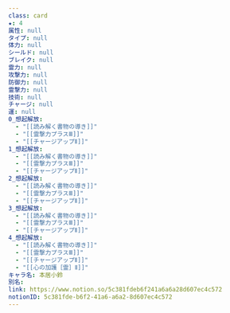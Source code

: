 ```yaml
---
class: card
★: 4
属性: null
タイプ: null
体力: null
シールド: null
ブレイク: null
霊力: null
攻撃力: null
防御力: null
霊撃力: null
技術: null
チャージ: null
運: null
0_想起解放:
  - "[[読み解く書物の導き]]"
  - "[[霊撃力プラスⅢ]]"
  - "[[チャージアップⅡ]]"
1_想起解放:
  - "[[読み解く書物の導き]]"
  - "[[霊撃力プラスⅢ]]"
  - "[[チャージアップⅡ]]"
2_想起解放:
  - "[[読み解く書物の導き]]"
  - "[[霊撃力プラスⅢ]]"
  - "[[チャージアップⅡ]]"
3_想起解放:
  - "[[読み解く書物の導き]]"
  - "[[霊撃力プラスⅢ]]"
  - "[[チャージアップⅡ]]"
4_想起解放:
  - "[[読み解く書物の導き]]"
  - "[[霊撃力プラスⅢ]]"
  - "[[チャージアップⅡ]]"
  - "[[心の加護［霊］Ⅱ]]"
キャラ名: 本居小鈴
別名: 
link: https://www.notion.so/5c381fdeb6f241a6a6a28d607ec4c572
notionID: 5c381fde-b6f2-41a6-a6a2-8d607ec4c572
---
```

